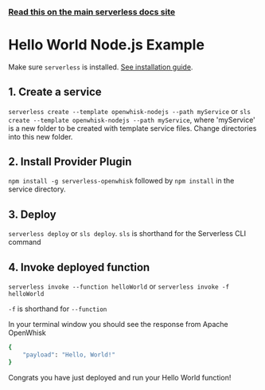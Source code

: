 <!--
title: Hello World Node.js Example
menuText: Hello World Node.js Example
description: Create a Node.js Hello World OpenWhisk function
layout: Doc
-->

<!-- DOCS-SITE-LINK:START automatically generated  -->
### [Read this on the main serverless docs site](https://www.serverless.com/framework/docs/providers/openwhisk/examples/hello-world/node/)
<!-- DOCS-SITE-LINK:END -->

# Hello World Node.js Example

Make sure `serverless` is installed. [See installation guide](../../../guide/installation.md).

## 1. Create a service
`serverless create --template openwhisk-nodejs --path myService` or `sls create --template openwhisk-nodejs --path myService`, where 'myService' is a new folder to be created with template service files.  Change directories into this new folder.

## 2. Install Provider Plugin
`npm install -g serverless-openwhisk` followed by `npm install` in the service directory.

## 3. Deploy
`serverless deploy` or `sls deploy`. `sls` is shorthand for the Serverless CLI command

## 4. Invoke deployed function
`serverless invoke --function helloWorld` or `serverless invoke -f helloWorld`

`-f` is shorthand for `--function`

In your terminal window you should see the response from Apache OpenWhisk

```bash
{
    "payload": "Hello, World!"
}
```

Congrats you have just deployed and run your Hello World function!

